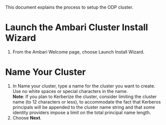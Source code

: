 This document explains the process to setup the ODP cluster. 

# Launch the Ambari Cluster Install Wizard

1. From the Ambari Welcome page, choose Launch Install Wizard.




# Name Your Cluster

1. In Name your cluster, type a name for the cluster you want to create.
Use no white spaces or special characters in the name.\
**Note**: If you plan to Kerberize the cluster, consider limiting the cluster name (to 12 characters or less), to accommodate the fact that Kerberos principals will be appended to the cluster name string and that some identity providers impose a limit on the total principal name length.
2. Choose **Next**.
